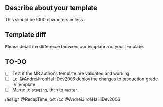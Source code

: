 ## Describe about your template

This should be 1000 characters or less.

## Template diff

Please detail the difference between our template and your template.

## TO-DO
* [ ] Test if the MR author's template are validated and working.
* [ ] Let @AndreiJirohHaliliDev2006 deploy the changes to production-grade IV template.
* [ ] Merge to `staging`, then to `master`.

<!-- Quick commands, please edit this when remixing the repo -->
/assign @RecapTime_bot
/cc @AndreiJirohHaliliDev2006
